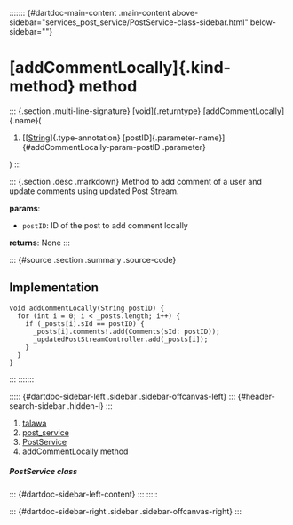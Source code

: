 ::::::: {#dartdoc-main-content .main-content above-sidebar="services_post_service/PostService-class-sidebar.html" below-sidebar=""}
<div>

# [addCommentLocally]{.kind-method} method

</div>

::: {.section .multi-line-signature}
[void]{.returntype} [addCommentLocally]{.name}(

1.  [[[String](https://api.flutter.dev/flutter/dart-core/String-class.html)]{.type-annotation}
    [postID]{.parameter-name}]{#addCommentLocally-param-postID
    .parameter}

)
:::

::: {.section .desc .markdown}
Method to add comment of a user and update comments using updated Post
Stream.

**params**:

-   `postID`: ID of the post to add comment locally

**returns**: None
:::

::: {#source .section .summary .source-code}
## Implementation

``` language-dart
void addCommentLocally(String postID) {
  for (int i = 0; i < _posts.length; i++) {
    if (_posts[i].sId == postID) {
      _posts[i].comments!.add(Comments(sId: postID));
      _updatedPostStreamController.add(_posts[i]);
    }
  }
}
```
:::
:::::::

::::: {#dartdoc-sidebar-left .sidebar .sidebar-offcanvas-left}
::: {#header-search-sidebar .hidden-l}
:::

1.  [talawa](../../index.html)
2.  [post_service](../../services_post_service/)
3.  [PostService](../../services_post_service/PostService-class.html)
4.  addCommentLocally method

##### PostService class

::: {#dartdoc-sidebar-left-content}
:::
:::::

::: {#dartdoc-sidebar-right .sidebar .sidebar-offcanvas-right}
:::
